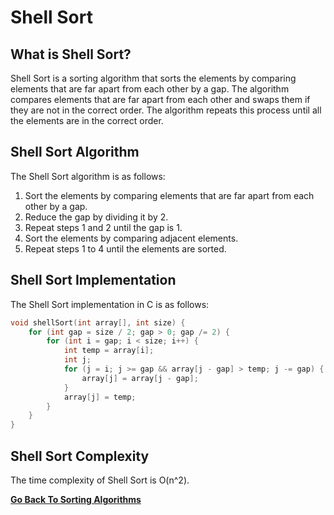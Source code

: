 # Shell Sort

## What is Shell Sort?

Shell Sort is a sorting algorithm that sorts the elements by comparing elements that are far apart from each other by a gap. The algorithm compares elements that are far apart from each other and swaps them if they are not in the correct order. The algorithm repeats this process until all the elements are in the correct order.

## Shell Sort Algorithm

The Shell Sort algorithm is as follows:

1. Sort the elements by comparing elements that are far apart from each other by a gap.
2. Reduce the gap by dividing it by 2.
3. Repeat steps 1 and 2 until the gap is 1.
4. Sort the elements by comparing adjacent elements.
5. Repeat steps 1 to 4 until the elements are sorted.

## Shell Sort Implementation

The Shell Sort implementation in C is as follows:

```c
void shellSort(int array[], int size) {
    for (int gap = size / 2; gap > 0; gap /= 2) {
        for (int i = gap; i < size; i++) {
            int temp = array[i];
            int j;
            for (j = i; j >= gap && array[j - gap] > temp; j -= gap) {
                array[j] = array[j - gap];
            }
            array[j] = temp;
        }
    }
}
```

## Shell Sort Complexity

The time complexity of Shell Sort is O(n^2).

[**Go Back To Sorting Algorithms**](Overview.md)
